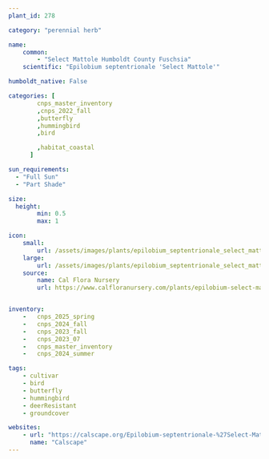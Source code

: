```yaml
---
plant_id: 278

category: "perennial herb"

name: 
    common:  
        - "Select Mattole Humboldt County Fuschsia"    
    scientific: "Epilobium septentrionale 'Select Mattole'"  

humboldt_native: False

categories: [
        cnps_master_inventory
        ,cnps_2022_fall
        ,butterfly
        ,hummingbird
        ,bird

        ,habitat_coastal
      ]

sun_requirements:
  - "Full Sun"
  - "Part Shade"

size:
  height: 
        min: 0.5
        max: 1

icon: 
    small: 
        url: /assets/images/plants/epilobium_septentrionale_select_mattole_sm.jpg 
    large: 
        url: /assets/images/plants/epilobium_septentrionale_select_mattole_lg.jpg 
    source: 
        name: Cal Flora Nursery
        url: https://www.calfloranursery.com/plants/epilobium-select-mattole


inventory: 
    -   cnps_2025_spring
    -   cnps_2024_fall
    -   cnps_2023_fall
    -   cnps_2023_07 
    -   cnps_master_inventory
    -   cnps_2024_summer

tags:
    - cultivar
    - bird
    - butterfly
    - hummingbird
    - deerResistant
    - groundcover

websites:
    - url: "https://calscape.org/Epilobium-septentrionale-%27Select-Mattole%27-(Select-Mattole-Humboldt-County-Fuschsia)"
      name: "Calscape"
---
```



